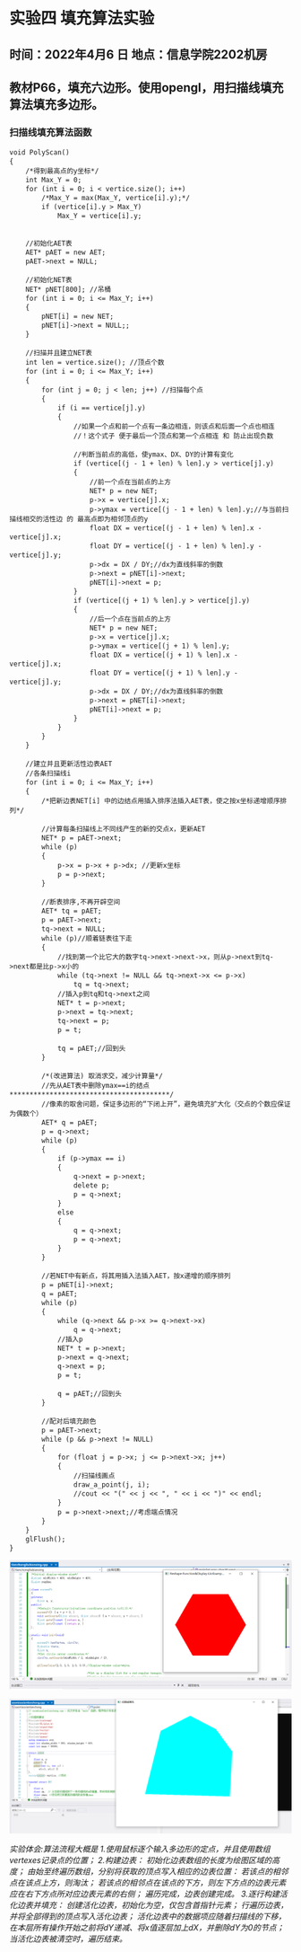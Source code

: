 # 实验四 填充算法实验
## 时间：2022年4月6 日 地点：信息学院2202机房
##  教材P66，填充六边形。使用opengl，用扫描线填充算法填充多边形。
 
   
### 扫描线填充算法函数
```
void PolyScan()
{
	/*得到最高点的y坐标*/
	int Max_Y = 0;
	for (int i = 0; i < vertice.size(); i++)
		/*Max_Y = max(Max_Y, vertice[i].y);*/
		if (vertice[i].y > Max_Y)
			Max_Y = vertice[i].y;


	//初始化AET表
	AET* pAET = new AET;
	pAET->next = NULL;

	//初始化NET表
	NET* pNET[800]; //吊桶
	for (int i = 0; i <= Max_Y; i++)
	{
		pNET[i] = new NET;
		pNET[i]->next = NULL;;
	}

	//扫描并且建立NET表
	int len = vertice.size(); //顶点个数
	for (int i = 0; i <= Max_Y; i++)
	{
		for (int j = 0; j < len; j++) //扫描每个点
		{
			if (i == vertice[j].y)
			{
				//如果一个点和前一个点有一条边相连，则该点和后面一个点也相连
				//！这个式子 便于最后一个顶点和第一个点相连 和 防止出现负数

				//判断当前点的高低，使ymax、DX、DY的计算有变化
				if (vertice[(j - 1 + len) % len].y > vertice[j].y)
				{
					//前一个点在当前点的上方
					NET* p = new NET;
					p->x = vertice[j].x;
					p->ymax = vertice[(j - 1 + len) % len].y;//与当前扫描线相交的活性边 的 最高点即为相邻顶点的y
					float DX = vertice[(j - 1 + len) % len].x - vertice[j].x;
					float DY = vertice[(j - 1 + len) % len].y - vertice[j].y;
					p->dx = DX / DY;//dx为直线斜率的倒数
					p->next = pNET[i]->next;
					pNET[i]->next = p;
				}
				if (vertice[(j + 1) % len].y > vertice[j].y)
				{
					//后一个点在当前点的上方
					NET* p = new NET;
					p->x = vertice[j].x;
					p->ymax = vertice[(j + 1) % len].y;
					float DX = vertice[(j + 1) % len].x - vertice[j].x;
					float DY = vertice[(j + 1) % len].y - vertice[j].y;
					p->dx = DX / DY;//dx为直线斜率的倒数
					p->next = pNET[i]->next;
					pNET[i]->next = p;
				}
			}
		}
	}

	//建立并且更新活性边表AET
	//各条扫描线i
	for (int i = 0; i <= Max_Y; i++)
	{
		/*把新边表NET[i] 中的边结点用插入排序法插入AET表，使之按x坐标递增顺序排列*/

		//计算每条扫描线上不同线产生的新的交点x，更新AET
		NET* p = pAET->next;
		while (p)
		{
			p->x = p->x + p->dx; //更新x坐标
			p = p->next;
		}

		//断表排序,不再开辟空间 
		AET* tq = pAET;
		p = pAET->next;
		tq->next = NULL;
		while (p)//顺着链表往下走
		{
			//找到第一个比它大的数字tq->next->next->x，则从p->next到tq->next都是比p->x小的
			while (tq->next != NULL && tq->next->x <= p->x)
				tq = tq->next;
			//插入p到tq和tq->next之间
			NET* t = p->next;
			p->next = tq->next;
			tq->next = p;
			p = t;

			tq = pAET;//回到头
		}

		/*(改进算法) 取消求交，减少计算量*/
		//先从AET表中删除ymax==i的结点****************************************/
		//像素的取舍问题，保证多边形的“下闭上开”，避免填充扩大化（交点的个数应保证为偶数个）
		AET* q = pAET;
		p = q->next;
		while (p)
		{
			if (p->ymax == i)
			{
				q->next = p->next;
				delete p;
				p = q->next;
			}
			else
			{
				q = q->next;
				p = q->next;
			}
		}

		//若NET中有新点，将其用插入法插入AET，按x递增的顺序排列
		p = pNET[i]->next;
		q = pAET;
		while (p)
		{
			while (q->next && p->x >= q->next->x)
				q = q->next;
			//插入p
			NET* t = p->next;
			p->next = q->next;
			q->next = p;
			p = t;

			q = pAET;//回到头
		}

		//配对后填充颜色
		p = pAET->next;
		while (p && p->next != NULL)
		{
			for (float j = p->x; j <= p->next->x; j++)
			{
				//扫描线画点
				draw_a_point(j, i);
				//cout << "(" << j << ", " << i << ")" << endl;
			}
			p = p->next->next;//考虑端点情况
		}
	}
	glFlush();
}
```

![image](https://github.com/Polaris1491319352/Graphics/blob/main/image/work_4.1.jpg)  
  
![image](https://github.com/Polaris1491319352/Graphics/blob/main/image/work_4.2.jpg)
  
_实验体会:算法流程大概是
1.使用鼠标逐个输入多边形的定点，并且使用数组vertexes记录点的位置；
2.构建边表：
初始化边表数组的长度为绘图区域的高度；
由始至终遍历数组，分别将获取的顶点写入相应的边表位置：
若该点的相邻点在该点上方，则淘汰；
若该点的相邻点在该点的下方，则左下方点的边表元素应在右下方点所对应边表元素的右侧；
遍历完成，边表创建完成。
3.逐行构建活化边表并填充：
创建活化边表，初始化为空，仅包含首指针元素；
行遍历边表，并将全部得到的顶点写入活化边表；
活化边表中的数据项应随着扫描线的下移，在本层所有操作开始之前将dY递减、将x值逐层加上dX，并删除dY为0的节点；
当活化边表被清空时，遍历结束。_
